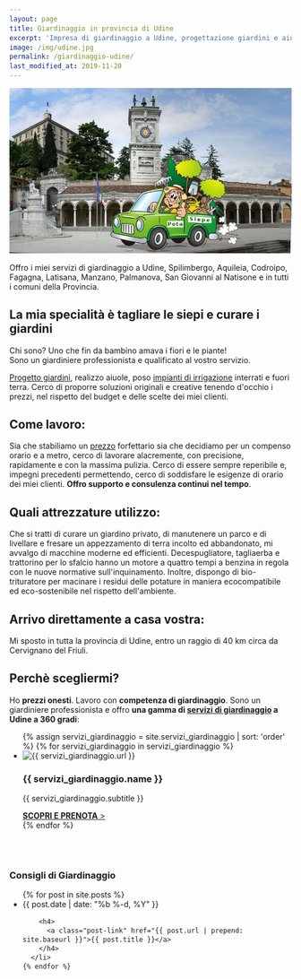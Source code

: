 ```yaml
---
layout: page
title: Giardinaggio in provincia di Udine
excerpt: 'Impresa di giardinaggio a Udine, progettazione giardini e aiuole, manutenzione programmata delle aree a verde aziendale, sistemazione giardini privati e potatura siepe.'
image: /img/udine.jpg
permalink: /giardinaggio-udine/
last_modified_at: 2019-11-20
---
```

<img src="/img/udine.jpg" alt="Giardiniere a Udine per tutti i lavori di giardinaggio di cui hai bisogno" title="Giardiniere a Udine per tutti i lavori di giardinaggio di cui hai bisogno">

Offro i miei servizi di giardinaggio a Udine, Spilimbergo, Aquileia, Codroipo, Fagagna, Latisana, Manzano, Palmanova, San Giovanni al Natisone e in tutti i comuni della Provincia.

## La mia specialità è tagliare le siepi e curare i giardini
Chi sono? Uno che fin da bambino amava i fiori e le piante!<br/>
Sono un giardiniere professionista e qualificato al vostro servizio.

[Progetto giardini](/progettazione-giardini/ "Affida a Potasiepe il progetto del tuo giardino"), realizzo aiuole, poso [impianti di irrigazione](/impianti-di-irrigazione/ "Ottieni un impianto di irrigazione a regola d'arte") interrati e fuori terra. Cerco di proporre soluzioni originali e creative tenendo d'occhio i prezzi, nel rispetto del budget e delle scelte dei miei clienti.

## Come lavoro:
Sia che stabiliamo un [prezzo](/prezzi/ "Scopri i prezzi di giardiniere Potasiepe") forfettario sia che decidiamo per un compenso orario e a metro, cerco di lavorare alacremente, con precisione, rapidamente e con la massima pulizia.
Cerco di essere sempre reperibile e, impegni precedenti permettendo, cerco di soddisfare le esigenze di orario dei miei clienti. **Offro supporto e consulenza continui nel tempo**.

## Quali attrezzature utilizzo:
Che si tratti di curare un giardino privato, di manutenere un parco e di livellare e fresare un appezzamento di terra incolto ed abbandonato, mi avvalgo di macchine moderne ed efficienti. Decespugliatore, tagliaerba e trattorino per lo sfalcio hanno un motore a quattro tempi a benzina in regola con le nuove normative sull'inquinamento. Inoltre, dispongo di bio-trituratore per macinare i residui delle potature in maniera ecocompatibile ed eco-sostenibile nel rispetto dell'ambiente.

## Arrivo direttamente a casa vostra:
 Mi sposto in tutta la provincia di Udine, entro un raggio di 40 km circa da Cervignano del Friuli.


## Perchè scegliermi?
Ho **prezzi onesti**. Lavoro con **competenza di giardinaggio**. Sono un giardiniere professionista e offro **una gamma di [servizi di giardinaggio](/servizi-di-giardinaggio/ "Scopri i servizi di giardinaggio di giardiniere Potasiepe") a Udine a 360 gradi**:

<div class="page-content">
<div class="list-collection">
<ul>
  {% assign servizi_giardinaggio = site.servizi_giardinaggio | sort: 'order' %}
  {% for servizi_giardinaggio in servizi_giardinaggio %}
		<li>
      <img src="{% include relative-src.html src=servizi_giardinaggio.image_path %}" alt="{{ servizi_giardinaggio.url }}">
      <div>
      <h3>{{ servizi_giardinaggio.name }}</h3>
      <p>{{ servizi_giardinaggio.subtitle }}</p>
			<a href="{{ site.baseurl }}{{ servizi_giardinaggio.url }}" title="{{ servizi_giardinaggio.url }}"><strong>SCOPRI E PRENOTA</strong> &gt;</a>
      </div>
    </li>
	{% endfor %}
</ul>
</div>
</div>
<br/><br/>
<section>
<div class="comuni">
  <h3>Consigli di Giardinaggio</h3>
  <ul class="post-list">
    {% for post in site.posts %}
      <li>
        <span class="post-meta">{{ post.date | date: "%b %-d, %Y" }}</span>

        <h4>
          <a class="post-link" href="{{ post.url | prepend: site.baseurl }}">{{ post.title }}</a>
        </h4>
      </li>
    {% endfor %}
  </ul>
</div>
</section>
